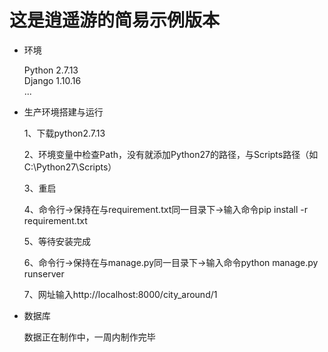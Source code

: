 # 这是逍遥游的简易示例版本

- 环境

    Python 2.7.13  
    Django 1.10.16  
...


- 生产环境搭建与运行

    1、下载python2.7.13 

    2、环境变量中检查Path，没有就添加Python27的路径，与Scripts路径（如C:\Python27\Scripts） 

    3、重启 

    4、命令行->保持在与requirement.txt同一目录下->输入命令pip install -r requirement.txt 

    5、等待安装完成 

    6、命令行->保持在与manage.py同一目录下->输入命令python manage.py runserver 

    7、网址输入http://localhost:8000/city_around/1 

- 数据库

    数据正在制作中，一周内制作完毕
